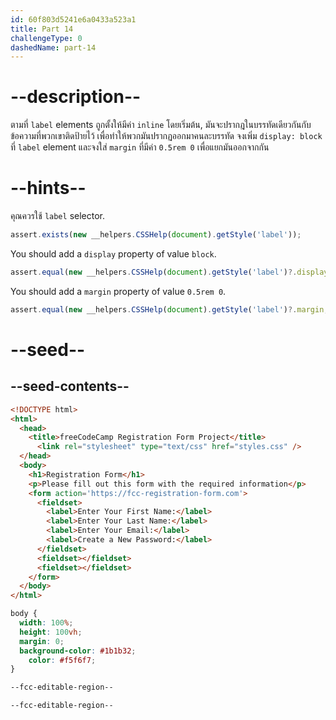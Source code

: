 ```yaml
---
id: 60f803d5241e6a0433a523a1
title: Part 14
challengeType: 0
dashedName: part-14
---
```


# --description--

ตามที่ `label` elements ถูกตั้งให้มีค่า `inline` โดยเริ่มต้น, มันจะปรากฎในบรรทัดเดียวกันกับข้อความที่พวกเขาติดป้ายไว้
เพื่อทำให้พวกมันปรากฏออกมาคนละบรรทัด จงเพิ่ม `display: block` ที่ `label` element และจงใส่ `margin` ที่มีค่า `0.5rem 0` เพื่อแยกมันออกจากกัน

# --hints--

คุณควรใช้ `label` selector.

```js
assert.exists(new __helpers.CSSHelp(document).getStyle('label'));
```

You should add a `display` property of value `block`.

```js
assert.equal(new __helpers.CSSHelp(document).getStyle('label')?.display, 'block');
```

You should add a `margin` property of value `0.5rem 0`.

```js
assert.equal(new __helpers.CSSHelp(document).getStyle('label')?.margin, '0.5rem 0px');
```

# --seed--

## --seed-contents--

```html
<!DOCTYPE html>
<html>
  <head>
    <title>freeCodeCamp Registration Form Project</title>
	  <link rel="stylesheet" type="text/css" href="styles.css" />
  </head>
  <body>
    <h1>Registration Form</h1>
    <p>Please fill out this form with the required information</p>
    <form action='https://fcc-registration-form.com'>
      <fieldset>
        <label>Enter Your First Name:</label>
        <label>Enter Your Last Name:</label>
        <label>Enter Your Email:</label>
        <label>Create a New Password:</label>
      </fieldset>
      <fieldset></fieldset>
      <fieldset></fieldset>
    </form>
  </body>
</html>
```

```css
body {
  width: 100%;
  height: 100vh;
  margin: 0;
  background-color: #1b1b32;
	color: #f5f6f7;
}

--fcc-editable-region--

--fcc-editable-region--
```
